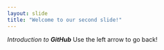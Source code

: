 ```yaml
---
layout: slide
title: "Welcome to our second slide!"
---
```

*Introduction to __GitHub__* 
Use the left arrow to go back!
